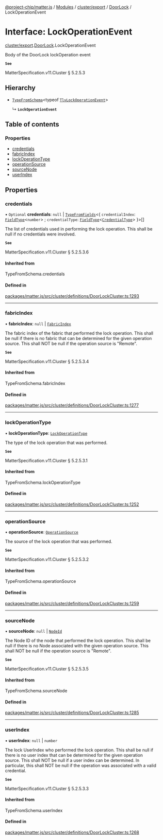 [@project-chip/matter.js](../README.md) / [Modules](../modules.md) / [cluster/export](../modules/cluster_export.md) / [DoorLock](../modules/cluster_export.DoorLock.md) / LockOperationEvent

# Interface: LockOperationEvent

[cluster/export](../modules/cluster_export.md).[DoorLock](../modules/cluster_export.DoorLock.md).LockOperationEvent

Body of the DoorLock lockOperation event

**`See`**

MatterSpecification.v11.Cluster § 5.2.5.3

## Hierarchy

- [`TypeFromSchema`](../modules/tlv_export.md#typefromschema)\<typeof [`TlvLockOperationEvent`](../modules/cluster_export.DoorLock.md#tlvlockoperationevent)\>

  ↳ **`LockOperationEvent`**

## Table of contents

### Properties

- [credentials](cluster_export.DoorLock.LockOperationEvent.md#credentials)
- [fabricIndex](cluster_export.DoorLock.LockOperationEvent.md#fabricindex)
- [lockOperationType](cluster_export.DoorLock.LockOperationEvent.md#lockoperationtype)
- [operationSource](cluster_export.DoorLock.LockOperationEvent.md#operationsource)
- [sourceNode](cluster_export.DoorLock.LockOperationEvent.md#sourcenode)
- [userIndex](cluster_export.DoorLock.LockOperationEvent.md#userindex)

## Properties

### credentials

• `Optional` **credentials**: ``null`` \| [`TypeFromFields`](../modules/tlv_export.md#typefromfields)\<\{ `credentialIndex`: [`FieldType`](tlv_export.FieldType.md)\<`number`\> ; `credentialType`: [`FieldType`](tlv_export.FieldType.md)\<[`CredentialType`](../enums/cluster_export.DoorLock.CredentialType.md)\>  }\>[]

The list of credentials used in performing the lock operation. This shall be null if no credentials were
involved.

**`See`**

MatterSpecification.v11.Cluster § 5.2.5.3.6

#### Inherited from

TypeFromSchema.credentials

#### Defined in

[packages/matter.js/src/cluster/definitions/DoorLockCluster.ts:1293](https://github.com/project-chip/matter.js/blob/0c058ae17fdba4c0b89b8b13c309011d51782299/packages/matter.js/src/cluster/definitions/DoorLockCluster.ts#L1293)

___

### fabricIndex

• **fabricIndex**: ``null`` \| [`FabricIndex`](../modules/datatype_export.md#fabricindex)

The fabric index of the fabric that performed the lock operation. This shall be null if there is no fabric
that can be determined for the given operation source. This shall NOT be null if the operation source is
"Remote".

**`See`**

MatterSpecification.v11.Cluster § 5.2.5.3.4

#### Inherited from

TypeFromSchema.fabricIndex

#### Defined in

[packages/matter.js/src/cluster/definitions/DoorLockCluster.ts:1277](https://github.com/project-chip/matter.js/blob/0c058ae17fdba4c0b89b8b13c309011d51782299/packages/matter.js/src/cluster/definitions/DoorLockCluster.ts#L1277)

___

### lockOperationType

• **lockOperationType**: [`LockOperationType`](../enums/cluster_export.DoorLock.LockOperationType.md)

The type of the lock operation that was performed.

**`See`**

MatterSpecification.v11.Cluster § 5.2.5.3.1

#### Inherited from

TypeFromSchema.lockOperationType

#### Defined in

[packages/matter.js/src/cluster/definitions/DoorLockCluster.ts:1252](https://github.com/project-chip/matter.js/blob/0c058ae17fdba4c0b89b8b13c309011d51782299/packages/matter.js/src/cluster/definitions/DoorLockCluster.ts#L1252)

___

### operationSource

• **operationSource**: [`OperationSource`](../enums/cluster_export.DoorLock.OperationSource.md)

The source of the lock operation that was performed.

**`See`**

MatterSpecification.v11.Cluster § 5.2.5.3.2

#### Inherited from

TypeFromSchema.operationSource

#### Defined in

[packages/matter.js/src/cluster/definitions/DoorLockCluster.ts:1259](https://github.com/project-chip/matter.js/blob/0c058ae17fdba4c0b89b8b13c309011d51782299/packages/matter.js/src/cluster/definitions/DoorLockCluster.ts#L1259)

___

### sourceNode

• **sourceNode**: ``null`` \| [`NodeId`](../modules/datatype_export.md#nodeid)

The Node ID of the node that performed the lock operation. This shall be null if there is no Node associated
with the given operation source. This shall NOT be null if the operation source is "Remote".

**`See`**

MatterSpecification.v11.Cluster § 5.2.5.3.5

#### Inherited from

TypeFromSchema.sourceNode

#### Defined in

[packages/matter.js/src/cluster/definitions/DoorLockCluster.ts:1285](https://github.com/project-chip/matter.js/blob/0c058ae17fdba4c0b89b8b13c309011d51782299/packages/matter.js/src/cluster/definitions/DoorLockCluster.ts#L1285)

___

### userIndex

• **userIndex**: ``null`` \| `number`

The lock UserIndex who performed the lock operation. This shall be null if there is no user index that can
be determined for the given operation source. This shall NOT be null if a user index can be determined. In
particular, this shall NOT be null if the operation was associated with a valid credential.

**`See`**

MatterSpecification.v11.Cluster § 5.2.5.3.3

#### Inherited from

TypeFromSchema.userIndex

#### Defined in

[packages/matter.js/src/cluster/definitions/DoorLockCluster.ts:1268](https://github.com/project-chip/matter.js/blob/0c058ae17fdba4c0b89b8b13c309011d51782299/packages/matter.js/src/cluster/definitions/DoorLockCluster.ts#L1268)
